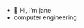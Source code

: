 - 👋 Hi, I’m jane
- computer engineering

<!---
varis21/varis21 is a ✨ special ✨ repository because its `README.md` (this file) appears on your GitHub profile.
You can click the Preview link to take a look at your changes.
--->
